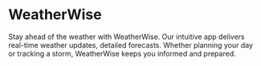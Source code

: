 # WeatherWise
Stay ahead of the weather with WeatherWise. Our intuitive app delivers real-time weather updates, detailed forecasts. Whether planning your day or tracking a storm, WeatherWise keeps you informed and prepared.
